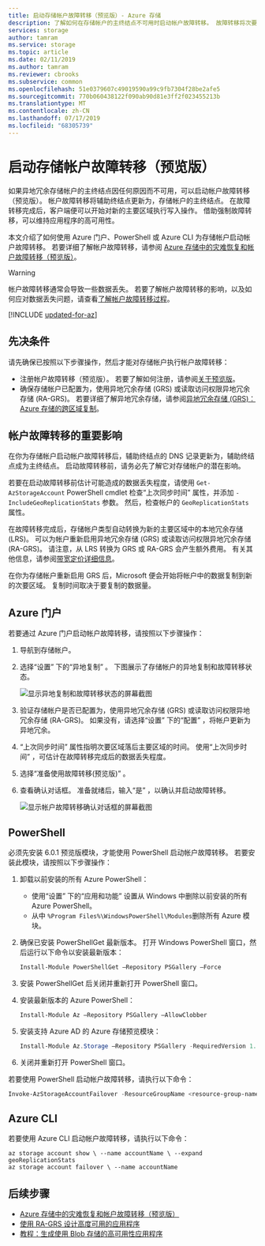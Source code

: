 ```yaml
---
title: 启动存储帐户故障转移（预览版）- Azure 存储
description: 了解如何在存储帐户的主终结点不可用时启动帐户故障转移。 故障转移将次要区域更新为，存储帐户的主要区域。
services: storage
author: tamram
ms.service: storage
ms.topic: article
ms.date: 02/11/2019
ms.author: tamram
ms.reviewer: cbrooks
ms.subservice: common
ms.openlocfilehash: 51e0379607c49019590a99c9fb7304f28be2afe5
ms.sourcegitcommit: 770b060438122f090ab90d81e3ff2f023455213b
ms.translationtype: MT
ms.contentlocale: zh-CN
ms.lasthandoff: 07/17/2019
ms.locfileid: "68305739"
---
```

# <a name="initiate-a-storage-account-failover-preview"></a>启动存储帐户故障转移（预览版）

如果异地冗余存储帐户的主终结点因任何原因而不可用，可以启动帐户故障转移（预览版）。 帐户故障转移将辅助终结点更新为，存储帐户的主终结点。 在故障转移完成后，客户端便可以开始对新的主要区域执行写入操作。 借助强制故障转移，可以维持应用程序的高可用性。

本文介绍了如何使用 Azure 门户、PowerShell 或 Azure CLI 为存储帐户启动帐户故障转移。 若要详细了解帐户故障转移，请参阅 [Azure 存储中的灾难恢复和帐户故障转移（预览版）](storage-disaster-recovery-guidance.md)。

> [!WARNING]
> 帐户故障转移通常会导致一些数据丢失。 若要了解帐户故障转移的影响，以及如何应对数据丢失问题，请查看[了解帐户故障转移过程](storage-disaster-recovery-guidance.md#understand-the-account-failover-process)。

[!INCLUDE [updated-for-az](../../../includes/updated-for-az.md)]

## <a name="prerequisites"></a>先决条件

请先确保已按照以下步骤操作，然后才能对存储帐户执行帐户故障转移：

- 注册帐户故障转移（预览版）。 若要了解如何注册，请参阅[关于预览版](storage-disaster-recovery-guidance.md#about-the-preview)。
- 确保存储帐户已配置为，使用异地冗余存储 (GRS) 或读取访问权限异地冗余存储 (RA-GRS)。 若要详细了解异地冗余存储，请参阅[异地冗余存储 (GRS)：Azure 存储的跨区域复制](storage-redundancy-grs.md)。 

## <a name="important-implications-of-account-failover"></a>帐户故障转移的重要影响

在你为存储帐户启动帐户故障转移后，辅助终结点的 DNS 记录更新为，辅助终结点成为主终结点。 启动故障转移前，请务必先了解它对存储帐户的潜在影响。

若要在启动故障转移前估计可能造成的数据丢失程度，请使用 `Get-AzStorageAccount` PowerShell cmdlet 检查“上次同步时间”  属性，并添加 `-IncludeGeoReplicationStats` 参数。 然后，检查帐户的 `GeoReplicationStats` 属性。 

在故障转移完成后，存储帐户类型自动转换为新的主要区域中的本地冗余存储 (LRS)。 可以为帐户重新启用异地冗余存储 (GRS) 或读取访问权限异地冗余存储 (RA-GRS)。 请注意，从 LRS 转换为 GRS 或 RA-GRS 会产生额外费用。 有关其他信息，请参阅[带宽定价详细信息](https://azure.microsoft.com/pricing/details/bandwidth/)。 

在你为存储帐户重新启用 GRS 后，Microsoft 便会开始将帐户中的数据复制到新的次要区域。 复制时间取决于要复制的数据量。  

## <a name="azure-portal"></a>Azure 门户

若要通过 Azure 门户启动帐户故障转移，请按照以下步骤操作：

1. 导航到存储帐户。
2. 选择“设置”  下的“异地复制”  。 下图展示了存储帐户的异地复制和故障转移状态。

    ![显示异地复制和故障转移状态的屏幕截图](media/storage-initiate-account-failover/portal-failover-prepare.png)

3. 验证存储帐户是否已配置为，使用异地冗余存储 (GRS) 或读取访问权限异地冗余存储 (RA-GRS)。 如果没有，请选择“设置”  下的“配置”  ，将帐户更新为异地冗余。 
4. “上次同步时间”  属性指明次要区域落后主要区域的时间。 使用“上次同步时间”  ，可估计在故障转移完成后的数据丢失程度。
5. 选择“准备使用故障转移(预览版)”  。 
6. 查看确认对话框。 准备就绪后，输入“是”  ，以确认并启动故障转移。

    ![显示帐户故障转移确认对话框的屏幕截图](media/storage-initiate-account-failover/portal-failover-confirm.png)

## <a name="powershell"></a>PowerShell

必须先安装 6.0.1 预览版模块，才能使用 PowerShell 启动帐户故障转移。 若要安装此模块，请按照以下步骤操作：

1. 卸载以前安装的所有 Azure PowerShell：

    - 使用“设置”  下的“应用和功能”  设置从 Windows 中删除以前安装的所有 Azure PowerShell。
    - 从中  `%Program Files%\WindowsPowerShell\Modules`删除所有 Azure 模块。
    
1. 确保已安装 PowerShellGet 最新版本。 打开 Windows PowerShell 窗口，然后运行以下命令以安装最新版本：
 
    ```powershell
    Install-Module PowerShellGet –Repository PSGallery –Force
    ```
1. 安装 PowerShellGet 后关闭并重新打开 PowerShell 窗口。 

1. 安装最新版本的 Azure PowerShell：

    ```powershell
    Install-Module Az –Repository PSGallery –AllowClobber
    ```

1. 安装支持 Azure AD 的 Azure 存储预览模块：
   
    ```powershell
    Install-Module Az.Storage –Repository PSGallery -RequiredVersion 1.1.1-preview –AllowPrerelease –AllowClobber –Force 
    ```
1. 关闭并重新打开 PowerShell 窗口。
 

若要使用 PowerShell 启动帐户故障转移，请执行以下命令：

```powershell
Invoke-AzStorageAccountFailover -ResourceGroupName <resource-group-name> -Name <account-name> 
```

## <a name="azure-cli"></a>Azure CLI

若要使用 Azure CLI 启动帐户故障转移，请执行以下命令：

```cli
az storage account show \ --name accountName \ --expand geoReplicationStats
az storage account failover \ --name accountName
```

## <a name="next-steps"></a>后续步骤

- [Azure 存储中的灾难恢复和帐户故障转移（预览版）](storage-disaster-recovery-guidance.md)
- [使用 RA-GRS 设计高度可用的应用程序](storage-designing-ha-apps-with-ragrs.md)
- [教程：生成使用 Blob 存储的高可用性应用程序](../blobs/storage-create-geo-redundant-storage.md) 
